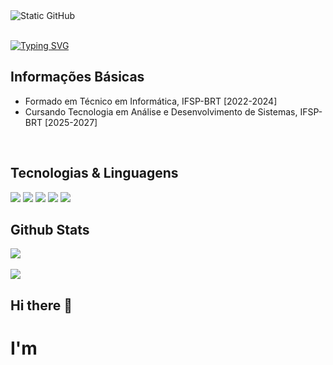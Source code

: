 <div>
    <img src="https://img.shields.io/static/v1?label=overview&message=MasudaKenta&color=f8efd4&style=for-the-badge&logo=GitHub" alt="Static GitHub">
    
</div>

<br>

[![Typing SVG](https://readme-typing-svg.demolab.com?font=Press+Start+2P&pause=1000&&width=500&lines=Sapere+Aude!&duration=3000&repeat=false&center=true)](https://git.io/typing-svg)

## Informações Básicas
- Formado em Técnico em Informática, IFSP-BRT [2022-2024]
- Cursando Tecnologia em Análise e Desenvolvimento de Sistemas, IFSP-BRT [2025-2027]
<div>



</div>

<br>

## Tecnologias & Linguagens

<div>
    <code><img src="https://skillicons.dev/icons?i=cpp" /></code>   
    <code><img src="https://skillicons.dev/icons?i=cs" /></code>
    <code><img src="https://skillicons.dev/icons?i=c" /></code>
    <code><img src="https://skillicons.dev/icons?i=java&theme=light" /></code>
    <code><img src="https://skillicons.dev/icons?i=html" /></code>
    <!--<code><img src="https://skillicons.dev/icons?i=php" /></code>-->
</div>

## Github Stats

<div>
    <img src="https://github-readme-stats.vercel.app/api?username=masudakenta&show_icons=true&theme=midnight-purple&card_width=700px&locale=pt-pt">
    <br>
    <br>
    <img src ="https://github-readme-stats.vercel.app/api/top-langs/?username=masudakenta&size_weight=0.5&count_weight=0.5&theme=midnight-purple&card_width=700px">

</div>


## Hi there 👋





<div id="container">
    <h1>I'm <span class="auto-type"><span></h1>
    <script src="https://unpkg.com/typed.js@2.1.0/dist/typed.umd.js"></script>
    <script> 
        var typed = new Typed('.auto-type', {
            strings: ["Coding"],
            typeSpeed: 150,
            backSpeed: 150,
            loop: true,
        });
    </script>
</div>
